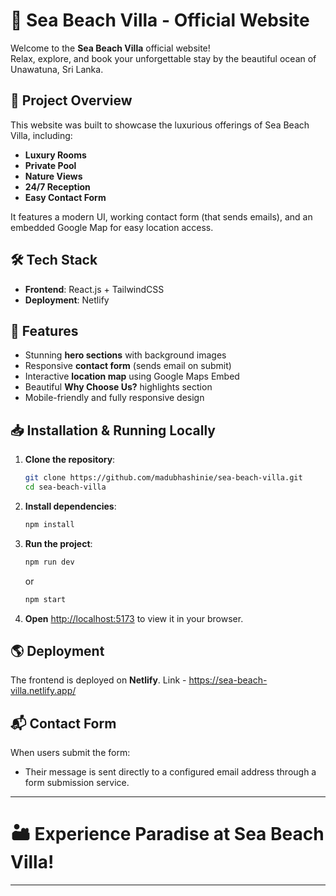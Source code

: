 # 🌊 Sea Beach Villa - Official Website

Welcome to the **Sea Beach Villa** official website!  
Relax, explore, and book your unforgettable stay by the beautiful ocean of Unawatuna, Sri Lanka.

## 🚀 Project Overview
This website was built to showcase the luxurious offerings of Sea Beach Villa, including:
- **Luxury Rooms**
- **Private Pool**
- **Nature Views**
- **24/7 Reception**
- **Easy Contact Form**

It features a modern UI, working contact form (that sends emails), and an embedded Google Map for easy location access.

## 🛠 Tech Stack
- **Frontend**: React.js + TailwindCSS
- **Deployment**: Netlify

## 🎨 Features
- Stunning **hero sections** with background images
- Responsive **contact form** (sends email on submit)
- Interactive **location map** using Google Maps Embed
- Beautiful **Why Choose Us?** highlights section
- Mobile-friendly and fully responsive design

## 📥 Installation & Running Locally

1. **Clone the repository**:
   ```bash
   git clone https://github.com/madubhashinie/sea-beach-villa.git
   cd sea-beach-villa
   ```

2. **Install dependencies**:
   ```bash
   npm install
   ```

3. **Run the project**:
   ```bash
   npm run dev
   ```
   or
   ```bash
   npm start
   ```

4. **Open** [http://localhost:5173](http://localhost:5173) to view it in your browser.

## 🌎 Deployment
The frontend is deployed on **Netlify**.
Link - https://sea-beach-villa.netlify.app/

## 📬 Contact Form
When users submit the form:
- Their message is sent directly to a configured email address through a form submission service.



---

# 🏜️ Experience Paradise at Sea Beach Villa!

---


